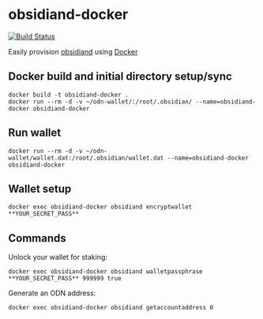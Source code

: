 obsidiand-docker
================
[![Build Status](https://travis-ci.org/chrishasl/obsidiand-docker.svg?branch=master)](https://travis-ci.org/chrishasl/obsidiand-docker)

Easily provision [obsidiand](https://obsidianplatform.com/) using [Docker](https://www.docker.com/)

## Docker build and initial directory setup/sync
```
docker build -t obsidiand-docker .
docker run --rm -d -v ~/odn-wallet/:/root/.obsidian/ --name=obsidiand-docker obsidiand-docker
```

## Run wallet
```
docker run --rm -d -v ~/odn-wallet/wallet.dat:/root/.obsidian/wallet.dat --name=obsidiand-docker obsidiand-docker
```

## Wallet setup
```
docker exec obsidiand-docker obsidiand encryptwallet **YOUR_SECRET_PASS**
```

## Commands
Unlock your wallet for staking: 
```
docker exec obsidiand-docker obsidiand walletpassphrase **YOUR_SECRET_PASS** 999999 true
```

Generate an ODN address:
```
docker exec obsidiand-docker obsidiand getaccountaddress 0
```
